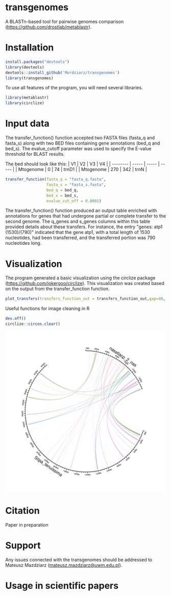 # transgenomes

A BLASTn-based tool for pairwise genomes comparison (https://github.com/drostlab/metablastr).

# Installation

```r
install.packages("devtools")
library(devtools)
devtools::install_github('Mordziarz/transgenomes')
library(transgenomes)
```
To use all features of the program, you will need several libraries.

```r
library(metablastr)
library(circlize)
```

# Input data 

The transfer_function() function accepted two FASTA files (fasta_q and fasta_s) along with two BED files containing gene annotations (bed_q and bed_s). The evalue_cutoff parameter was used to specify the E-value threshold for BLAST results.

The bed should look like this: 
| V1  | V2 | V3 |   V4  |
| -------- | ----- |    -----   |   -----   |
| Mtogenome  | 0  | 74  | trnD1 |
| Mtogenome  | 270  |   342 |   trnN    |

```r
transfer_function(fasta_q = "fasta_q.fasta",
                  fasta_s = "fasta_s.fasta",
                  bed_q = bed_q,
                  bed_s = bed_s,
                  evalue_cut_off = 0.0001)
```

The transfer_function() function produced an output table enriched with annotations for genes that had undergone partial or complete transfer to the second genome. The q_genes and s_genes columns within this table provided details about these transfers. For instance, the entry "genes: atp1 (1530)/(790)" indicated that the gene atp1, with a total length of 1530 nucleotides, had been transferred, and the transferred portion was 790 nucleotides long.

# Visualization

The program generated a basic visualization using the circlize package (https://github.com/jokergoo/circlize). This visualization was created based on the output from the transfer_function function.

```r
plot_transfers(transfers_function_out = transfers_function_out,gap=40, start_degree=90,transparency=0.7)
```

Useful functions for image cleaning in R

```r
dev.off()
circlize::circos.clear()
```

![Circular](plot.png)

# Citation

Paper in preparation

# Support
Any issues connected with the transgenomes should be addressed to Mateusz Mazdziarz (mateusz.mazdziarz@uwm.edu.pl).

# Usage in scientific papers
